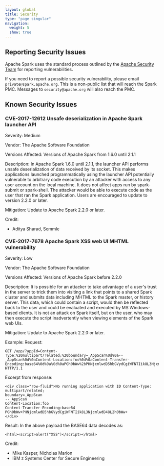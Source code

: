 ```yaml
---
layout: global
title: Security
type: "page singular"
navigation:
  weight: 5
  show: true
---
```


<h2>Reporting Security Issues</h2>

Apache Spark uses the standard process outlined by the [Apache Security Team](https://www.apache.org/security/)
for reporting vulnerabilities.

If you need to report a possible security vulnerability, please email `private@spark.apache.org`. This is a
non-public list that will reach the Spark PMC. Messages to `security@apache.org` will also reach the PMC. 

<h2>Known Security Issues</h2>

<h3 id="CVE-2017-12612">CVE-2017-12612 Unsafe deserialization in Apache Spark launcher API</h3>

Severity: Medium

Vendor: The Apache Software Foundation

Versions Affected:
Versions of Apache Spark from 1.6.0 until 2.1.1

Description:
In Apache Spark 1.6.0 until 2.1.1, the launcher API performs unsafe
deserialization of data received by  its socket. This makes applications
launched programmatically using the launcher API potentially
vulnerable to arbitrary code execution by an attacker with access to any user
account on the local machine. It does not affect apps run by spark-submit or
spark-shell. The attacker would be able to execute code as the user that ran
the Spark application. Users are encouraged to update to version 2.2.0 or
later.

Mitigation:
Update to Apache Spark 2.2.0 or later.

Credit:
- Aditya Sharad, Semmle

<h3 id="CVE-2017-7678">CVE-2017-7678 Apache Spark XSS web UI MHTML vulnerability</h3>

Severity: Low

Vendor: The Apache Software Foundation

Versions Affected:
Versions of Apache Spark before 2.2.0

Description:
It is possible for an attacker to take advantage of a user's trust in the server to trick them into visiting a link that points to a shared Spark cluster and submits data including MHTML to the Spark master, or history server. This data, which could contain a script, would then be reflected back to the user and could be evaluated and executed by MS Windows-based clients. It is not an attack on Spark itself, but on the user, who may then execute the script inadvertently when viewing elements of the Spark web UIs.

Mitigation:
Update to Apache Spark 2.2.0 or later.

Example:
Request:
```
GET /app/?appId=Content-Type:%20multipart/related;%20boundary=_AppScan%0d%0a--
_AppScan%0d%0aContent-Location:foo%0d%0aContent-Transfer-
Encoding:base64%0d%0a%0d%0aPGh0bWw%2bPHNjcmlwdD5hbGVydCgiWFNTIik8L3NjcmlwdD48L2h0bWw%2b%0d%0a
HTTP/1.1
```

Excerpt from response:
```
<div class="row-fluid">No running application with ID Content-Type: multipart/related;
boundary=_AppScan
--_AppScan
Content-Location:foo
Content-Transfer-Encoding:base64
PGh0bWw+PHNjcmlwdD5hbGVydCgiWFNTIik8L3NjcmlwdD48L2h0bWw+
</div>
```
Result: In the above payload the BASE64 data decodes as:
```
<html><script>alert("XSS")</script></html>
```

Credit:
- Mike Kasper, Nicholas Marion
- IBM z Systems Center for Secure Engineering